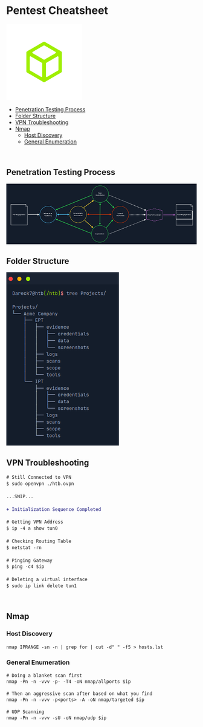 # Pentest Cheatsheet

<img src="img/htb2.png">

- [Penetration Testing Process](#penetration-testing-process)
- [Folder Structure](#folder-structure)
- [VPN Troubleshooting](#vpn-troubleshooting)
- [Nmap](#nmap)
  - [Host Discovery](#host-discovery)
  - [General Enumeration](#general-enumeration)

<br>

## Penetration Testing Process

<img src="img/penetration_testing_process.png">

<br>

## Folder Structure

<img src="img/folder_structure.png">

<br>

## VPN Troubleshooting
```diff
# Still Connected to VPN 
$ sudo openvpn ./htb.ovpn  

...SNIP...  

+ Initialization Sequence Completed  

# Getting VPN Address 
$ ip -4 a show tun0  

# Checking Routing Table 
$ netstat -rn

# Pinging Gateway 
$ ping -c4 $ip  

# Deleting a virtual interface 
$ sudo ip link delete tun1
```

<br>

## Nmap

### Host Discovery
```console
nmap IPRANGE -sn -n | grep for | cut -d" " -f5 > hosts.lst
```
### General Enumeration
```console
# Doing a blanket scan first
nmap -Pn -n -vvv -p- -T4 -oN nmap/allports $ip

# Then an aggressive scan after based on what you find
nmap -Pn -n -vvv -p<ports> -A -oN nmap/targeted $ip

# UDP Scanning
nmap -Pn -n -vvv -sU -oN nmap/udp $ip
```
